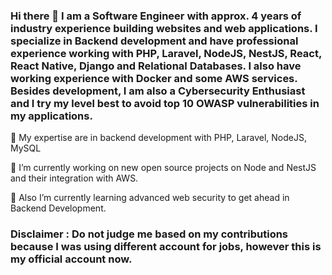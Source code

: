 ### Hi there 👋 I am a Software Engineer with approx. 4 years of industry experience building websites and web applications. I specialize in Backend development and have professional experience working with PHP, Laravel, NodeJS, NestJS, React, React Native, Django and Relational Databases. I also have working experience with Docker and some AWS services. Besides development, I am also a Cybersecurity Enthusiast and I try my level best to avoid top 10 OWASP vulnerabilities in my applications.

👯 My expertise are in backend development with PHP, Laravel, NodeJS, MySQL

🔭 I’m currently working on new open source projects on Node and NestJS and their integration with AWS.

🌱 Also I’m currently learning advanced web security to get ahead in Backend Development.

### Disclaimer : Do not judge me based on my contributions because I was using different account for jobs, however this is my official account now.

<!--
**umersaeed3d/umersaeed3d** is a ✨ _special_ ✨ repository because its `README.md` (this file) appears on your GitHub profile.

Here are some ideas to get you started:

- 🔭 I’m currently working on ...
- 🌱 I’m currently learning ...
- 👯 I’m looking to collaborate on ...
- 🤔 I’m looking for help with ...
- 💬 Ask me about ...
- 📫 How to reach me: ...
- 😄 Pronouns: ...
- ⚡ Fun fact: ...
-->
